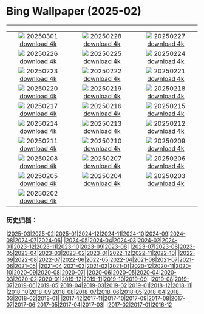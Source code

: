 # Bing Wallpaper (2025-02)
**************
| | | |
| :----: | :----: | :----: |
| ![](https://www.bing.com/th?id=OHR.BhutanMonastery_EN-US2804780711_1920x1080.jpg) 20250301 [download 4k](https://www.bing.com/th?id=OHR.BhutanMonastery_EN-US2804780711_UHD.jpg) | ![](https://www.bing.com/th?id=OHR.PolarCub_EN-US2740470421_1920x1080.jpg) 20250228 [download 4k](https://www.bing.com/th?id=OHR.PolarCub_EN-US2740470421_UHD.jpg) | ![](https://www.bing.com/th?id=OHR.ArgyllStalker_EN-US2452683665_1920x1080.jpg) 20250227 [download 4k](https://www.bing.com/th?id=OHR.ArgyllStalker_EN-US2452683665_UHD.jpg) |
| ![](https://www.bing.com/th?id=OHR.BryceHoodoos_EN-US2334649046_1920x1080.jpg) 20250226 [download 4k](https://www.bing.com/th?id=OHR.BryceHoodoos_EN-US2334649046_UHD.jpg) | ![](https://www.bing.com/th?id=OHR.GiantCuttlefish_EN-US2276053377_1920x1080.jpg) 20250225 [download 4k](https://www.bing.com/th?id=OHR.GiantCuttlefish_EN-US2276053377_UHD.jpg) | ![](https://www.bing.com/th?id=OHR.MtFujiSunrise_EN-US2218385739_1920x1080.jpg) 20250224 [download 4k](https://www.bing.com/th?id=OHR.MtFujiSunrise_EN-US2218385739_UHD.jpg) |
| ![](https://www.bing.com/th?id=OHR.StLouisArch_EN-US1920417205_1920x1080.jpg) 20250223 [download 4k](https://www.bing.com/th?id=OHR.StLouisArch_EN-US1920417205_UHD.jpg) | ![](https://www.bing.com/th?id=OHR.ChampakaSarasi_EN-US0671131929_1920x1080.jpg) 20250222 [download 4k](https://www.bing.com/th?id=OHR.ChampakaSarasi_EN-US0671131929_UHD.jpg) | ![](https://www.bing.com/th?id=OHR.AdamsYosemite_EN-US7924059397_1920x1080.jpg) 20250221 [download 4k](https://www.bing.com/th?id=OHR.AdamsYosemite_EN-US7924059397_UHD.jpg) |
| ![](https://www.bing.com/th?id=OHR.IceHoleOtter_EN-US7859051687_1920x1080.jpg) 20250220 [download 4k](https://www.bing.com/th?id=OHR.IceHoleOtter_EN-US7859051687_UHD.jpg) | ![](https://www.bing.com/th?id=OHR.BlueBelize_EN-US7787222240_1920x1080.jpg) 20250219 [download 4k](https://www.bing.com/th?id=OHR.BlueBelize_EN-US7787222240_UHD.jpg) | ![](https://www.bing.com/th?id=OHR.LincolnSunrise_EN-US7725604655_1920x1080.jpg) 20250218 [download 4k](https://www.bing.com/th?id=OHR.LincolnSunrise_EN-US7725604655_UHD.jpg) |
| ![](https://www.bing.com/th?id=OHR.HumpbackMother_EN-US8033380725_1920x1080.jpg) 20250217 [download 4k](https://www.bing.com/th?id=OHR.HumpbackMother_EN-US8033380725_UHD.jpg) | ![](https://www.bing.com/th?id=OHR.Misotsuchi2025_EN-US8130053956_1920x1080.jpg) 20250216 [download 4k](https://www.bing.com/th?id=OHR.Misotsuchi2025_EN-US8130053956_UHD.jpg) | ![](https://www.bing.com/th?id=OHR.PenguinLove_EN-US7515315710_1920x1080.jpg) 20250215 [download 4k](https://www.bing.com/th?id=OHR.PenguinLove_EN-US7515315710_UHD.jpg) |
| ![](https://www.bing.com/th?id=OHR.LakeTyrrell_EN-US7326346900_1920x1080.jpg) 20250214 [download 4k](https://www.bing.com/th?id=OHR.LakeTyrrell_EN-US7326346900_UHD.jpg) | ![](https://www.bing.com/th?id=OHR.GalapagosIguana_EN-US6976814194_1920x1080.jpg) 20250213 [download 4k](https://www.bing.com/th?id=OHR.GalapagosIguana_EN-US6976814194_UHD.jpg) | ![](https://www.bing.com/th?id=OHR.YungangGrottoes_EN-US6896904893_1920x1080.jpg) 20250212 [download 4k](https://www.bing.com/th?id=OHR.YungangGrottoes_EN-US6896904893_UHD.jpg) |
| ![](https://www.bing.com/th?id=OHR.UmbrellaDay_EN-US6816351187_1920x1080.jpg) 20250211 [download 4k](https://www.bing.com/th?id=OHR.UmbrellaDay_EN-US6816351187_UHD.jpg) | ![](https://www.bing.com/th?id=OHR.AlstromPoint_EN-US6746094430_1920x1080.jpg) 20250210 [download 4k](https://www.bing.com/th?id=OHR.AlstromPoint_EN-US6746094430_UHD.jpg) | ![](https://www.bing.com/th?id=OHR.SnowySvaneti_EN-US6546788330_1920x1080.jpg) 20250209 [download 4k](https://www.bing.com/th?id=OHR.SnowySvaneti_EN-US6546788330_UHD.jpg) |
| ![](https://www.bing.com/th?id=OHR.BlueNorway_EN-US6457602567_1920x1080.jpg) 20250208 [download 4k](https://www.bing.com/th?id=OHR.BlueNorway_EN-US6457602567_UHD.jpg) | ![](https://www.bing.com/th?id=OHR.WhararikiBeach_EN-US3505877495_1920x1080.jpg) 20250207 [download 4k](https://www.bing.com/th?id=OHR.WhararikiBeach_EN-US3505877495_UHD.jpg) | ![](https://www.bing.com/th?id=OHR.ScottishSheep_EN-US3449526052_1920x1080.jpg) 20250206 [download 4k](https://www.bing.com/th?id=OHR.ScottishSheep_EN-US3449526052_UHD.jpg) |
| ![](https://www.bing.com/th?id=OHR.GoldenBridge_EN-US3362533203_1920x1080.jpg) 20250205 [download 4k](https://www.bing.com/th?id=OHR.GoldenBridge_EN-US3362533203_UHD.jpg) | ![](https://www.bing.com/th?id=OHR.RibbleheadViaduct_EN-US0244245382_1920x1080.jpg) 20250204 [download 4k](https://www.bing.com/th?id=OHR.RibbleheadViaduct_EN-US0244245382_UHD.jpg) | ![](https://www.bing.com/th?id=OHR.AustriaMarmot_EN-US0012248153_1920x1080.jpg) 20250203 [download 4k](https://www.bing.com/th?id=OHR.AustriaMarmot_EN-US0012248153_UHD.jpg) |
| ![](https://www.bing.com/th?id=OHR.AfricanMuseumDC_EN-US9749048351_1920x1080.jpg) 20250202 [download 4k](https://www.bing.com/th?id=OHR.AfricanMuseumDC_EN-US9749048351_UHD.jpg) |  |  |

### 历史归档：

|[2025-03](/../2025-03/2025-03.md)|[2025-02](/2025-02.md)|[2025-01](/../2025-01/2025-01.md)|[2024-12](/../2024-12/2024-12.md)|[2024-11](/../2024-11/2024-11.md)|[2024-10](/../2024-10/2024-10.md)|[2024-09](/../2024-09/2024-09.md)|[2024-08](/../2024-08/2024-08.md)|[2024-07](/../2024-07/2024-07.md)|[2024-06](/../2024-06/2024-06.md)|
|[2024-05](/../2024-05/2024-05.md)|[2024-04](/../2024-04/2024-04.md)|[2024-03](/../2024-03/2024-03.md)|[2024-02](/../2024-02/2024-02.md)|[2024-01](/../2024-01/2024-01.md)|[2023-12](/../2023-12/2023-12.md)|[2023-11](/../2023-11/2023-11.md)|[2023-10](/../2023-10/2023-10.md)|[2023-09](/../2023-09/2023-09.md)|[2023-08](/../2023-08/2023-08.md)|
|[2023-07](/../2023-07/2023-07.md)|[2023-06](/../2023-06/2023-06.md)|[2023-05](/../2023-05/2023-05.md)|[2023-04](/../2023-04/2023-04.md)|[2023-03](/../2023-03/2023-03.md)|[2023-02](/../2023-02/2023-02.md)|[2023-01](/../2023-01/2023-01.md)|[2022-12](/../2022-12/2022-12.md)|[2022-11](/../2022-11/2022-11.md)|[2022-10](/../2022-10/2022-10.md)|
|[2022-09](/../2022-09/2022-09.md)|[2022-08](/../2022-08/2022-08.md)|[2022-07](/../2022-07/2022-07.md)|[2022-06](/../2022-06/2022-06.md)|[2022-05](/../2022-05/2022-05.md)|[2022-04](/../2022-04/2022-04.md)|[2021-08](/../2021-08/2021-08.md)|[2021-07](/../2021-07/2021-07.md)|[2021-06](/../2021-06/2021-06.md)|[2021-05](/../2021-05/2021-05.md)|
|[2021-04](/../2021-04/2021-04.md)|[2021-03](/../2021-03/2021-03.md)|[2021-02](/../2021-02/2021-02.md)|[2021-01](/../2021-01/2021-01.md)|[2020-12](/../2020-12/2020-12.md)|[2020-11](/../2020-11/2020-11.md)|[2020-10](/../2020-10/2020-10.md)|[2020-09](/../2020-09/2020-09.md)|[2020-08](/../2020-08/2020-08.md)|[2020-07](/../2020-07/2020-07.md)|
|[2020-06](/../2020-06/2020-06.md)|[2020-05](/../2020-05/2020-05.md)|[2020-04](/../2020-04/2020-04.md)|[2020-03](/../2020-03/2020-03.md)|[2020-02](/../2020-02/2020-02.md)|[2020-01](/../2020-01/2020-01.md)|[2019-12](/../2019-12/2019-12.md)|[2019-11](/../2019-11/2019-11.md)|[2019-10](/../2019-10/2019-10.md)|[2019-09](/../2019-09/2019-09.md)|
|[2019-08](/../2019-08/2019-08.md)|[2019-07](/../2019-07/2019-07.md)|[2019-06](/../2019-06/2019-06.md)|[2019-05](/../2019-05/2019-05.md)|[2019-04](/../2019-04/2019-04.md)|[2019-03](/../2019-03/2019-03.md)|[2019-02](/../2019-02/2019-02.md)|[2019-01](/../2019-01/2019-01.md)|[2018-12](/../2018-12/2018-12.md)|[2018-11](/../2018-11/2018-11.md)|
|[2018-10](/../2018-10/2018-10.md)|[2018-09](/../2018-09/2018-09.md)|[2018-08](/../2018-08/2018-08.md)|[2018-07](/../2018-07/2018-07.md)|[2018-06](/../2018-06/2018-06.md)|[2018-05](/../2018-05/2018-05.md)|[2018-04](/../2018-04/2018-04.md)|[2018-03](/../2018-03/2018-03.md)|[2018-02](/../2018-02/2018-02.md)|[2018-01](/../2018-01/2018-01.md)|
|[2017-12](/../2017-12/2017-12.md)|[2017-11](/../2017-11/2017-11.md)|[2017-10](/../2017-10/2017-10.md)|[2017-09](/../2017-09/2017-09.md)|[2017-08](/../2017-08/2017-08.md)|[2017-07](/../2017-07/2017-07.md)|[2017-06](/../2017-06/2017-06.md)|[2017-05](/../2017-05/2017-05.md)|[2017-04](/../2017-04/2017-04.md)|[2017-03](/../2017-03/2017-03.md)|
|[2017-02](/../2017-02/2017-02.md)|[2017-01](/../2017-01/2017-01.md)|[2016-12](/../2016-12/2016-12.md)